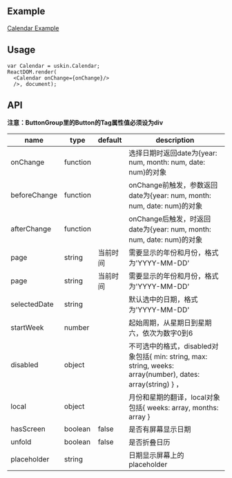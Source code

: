 ## Example
<a href="./calendar.html" target="_blank">Calendar Example</a>

## Usage
```
var Calendar = uskin.Calendar;
ReactDOM.render(
  <Calendar onChange={onChange}/>
  />, document);
```

## API
**注意：ButtonGroup里的Button的Tag属性值必须设为div**
<table>
  <thead>
    <tr>
      <th style="width: 100px;">name</th>
      <th style="width: 50px;">type</th>
      <th style="width: 50px;">default</th>
      <th>description</th>
    </tr>
  </thead>
  <tbody>
    <tr>
      <td>onChange</td>
      <td>function</td>
      <td></td>
      <td>选择日期时返回date为{year: num, month: num, date: num}的对象</td>
    </tr>
    <tr>
      <td>beforeChange</td>
      <td>function</td>
      <td></td>
      <td>onChange前触发，参数返回date为{year: num, month: num, date: num}的对象</td>
    </tr>
    <tr>
      <td>afterChange</td>
      <td>function</td>
      <td></td>
      <td>onChange后触发，时返回date为{year: num, month: num, date: num}的对象</td>
    </tr>
    <tr>
      <td>page</td>
      <td>string</td>
      <td>当前时间</td>
      <td>需要显示的年份和月份，格式为'YYYY-MM-DD'</td>
    </tr>
    <tr>
      <td>page</td>
      <td>string</td>
      <td>当前时间</td>
      <td>需要显示的年份和月份，格式为'YYYY-MM-DD'</td>
    </tr>
    <tr>
      <td>selectedDate</td>
      <td>string</td>
      <td></td>
      <td>默认选中的日期，格式为'YYYY-MM-DD'</td>
    </tr>
    <tr>
      <td>startWeek</td>
      <td>number</td>
      <td></td>
      <td>起始周期，从星期日到星期六，依次为数字0到6</td>
    </tr>
    <tr>
      <td>disabled</td>
      <td>object</td>
      <td></td>
      <td>不可选中的格式，disabled对象包括{ min: string, max: string, weeks: array(number), dates: array(string) } ，</td>
    </tr>
    <tr>
      <td>local</td>
      <td>object</td>
      <td></td>
      <td>月份和星期的翻译，local对象包括{ weeks: array, months: array }</td>
    </tr>
    <tr>
      <td>hasScreen</td>
      <td>boolean</td>
      <td>false</td>
      <td>是否有屏幕显示日期</td>
    </tr>
    <tr>
      <td>unfold</td>
      <td>boolean</td>
      <td>false</td>
      <td>是否折叠日历</td>
    </tr>
    <tr>
      <td>placeholder</td>
      <td>string</td>
      <td></td>
      <td>日期显示屏幕上的placeholder</td>
    </tr>
  </tbody>
</table>
